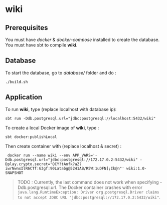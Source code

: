 # wiki

## Prerequisites
You must have *docker* & *docker-compose* installed to create the database.
You must have sbt to compile **wiki**.

## Database

To start the database, go to *database/* folder and do :

`./build.sh`

## Application

To run **wiki**, type (replace localhost with database ip):

`sbt run -Ddb.postgresql.url="jdbc:postgresql://localhost:5432/wiki"`

To create a local Docker image of **wiki**, type :

`sbt docker:publishLocal`

Then create container with (replace localhost & secret) :

` docker run --name wiki --env APP_VARS='-Ddb.postgresql.url="jdbc:postgresql://172.17.0.2:5432/wiki" -Dplay.crypto.secret="QCY?tAnfk?aZ?iwrNwnxIlR6CTf:G3gf:90Latabg@5241AB/R5W:1uDFN];Ik@n"' wiki:1.0-SNAPSHOT`

> TODO : Currently, the last command does not work when specifying -Ddb.postgresql.url. The Docker container crashes with error `java.lang.RuntimeException: Driver org.postgresql.Driver claims to not accept JDBC URL "jdbc:postgresql://172.17.0.2:5432/wiki"`.